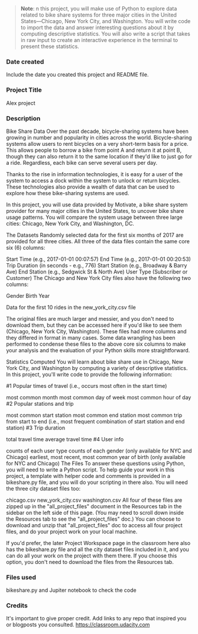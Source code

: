 >**Note**: n this project, you will make use of Python to explore data related to bike share systems for three major cities in the United States—Chicago, New York City, and Washington. You will write code to import the data and answer interesting questions about it by computing descriptive statistics. You will also write a script that takes in raw input to create an interactive experience in the terminal to present these statistics.
### Date created
Include the date you created this project and README file.

### Project Title
Alex project

### Description
Bike Share Data Over the past decade, bicycle-sharing systems have been growing in number and popularity in cities across the world. Bicycle-sharing systems allow users to rent bicycles on a very short-term basis for a price. This allows people to borrow a bike from point A and return it at point B, though they can also return it to the same location if they'd like to just go for a ride. Regardless, each bike can serve several users per day.

Thanks to the rise in information technologies, it is easy for a user of the system to access a dock within the system to unlock or return bicycles. These technologies also provide a wealth of data that can be used to explore how these bike-sharing systems are used.

In this project, you will use data provided by Motivate, a bike share system provider for many major cities in the United States, to uncover bike share usage patterns. You will compare the system usage between three large cities: Chicago, New York City, and Washington, DC.

The Datasets Randomly selected data for the first six months of 2017 are provided for all three cities. All three of the data files contain the same core six (6) columns:

Start Time (e.g., 2017-01-01 00:07:57) End Time (e.g., 2017-01-01 00:20:53) Trip Duration (in seconds - e.g., 776) Start Station (e.g., Broadway & Barry Ave) End Station (e.g., Sedgwick St & North Ave) User Type (Subscriber or Customer) The Chicago and New York City files also have the following two columns:

Gender Birth Year

Data for the first 10 rides in the new_york_city.csv file

The original files are much larger and messier, and you don't need to download them, but they can be accessed here if you'd like to see them (Chicago, New York City, Washington). These files had more columns and they differed in format in many cases. Some data wrangling has been performed to condense these files to the above core six columns to make your analysis and the evaluation of your Python skills more straightforward.

Statistics Computed You will learn about bike share use in Chicago, New York City, and Washington by computing a variety of descriptive statistics. In this project, you'll write code to provide the following information:

#1 Popular times of travel (i.e., occurs most often in the start time)

most common month most common day of week most common hour of day #2 Popular stations and trip

most common start station most common end station most common trip from start to end (i.e., most frequent combination of start station and end station) #3 Trip duration

total travel time average travel time #4 User info

counts of each user type counts of each gender (only available for NYC and Chicago) earliest, most recent, most common year of birth (only available for NYC and Chicago) The Files To answer these questions using Python, you will need to write a Python script. To help guide your work in this project, a template with helper code and comments is provided in a bikeshare.py file, and you will do your scripting in there also. You will need the three city dataset files too:

chicago.csv new_york_city.csv washington.csv All four of these files are zipped up in the "all_project_files" document in the Resources tab in the sidebar on the left side of this page. (You may need to scroll down inside the Resources tab to see the "all_project_files" doc.) You can choose to download and unzip that "all_project_files" doc to access all four project files, and do your project work on your local machine.

If you'd prefer, the later Project Workspace page in the classroom here also has the bikeshare.py file and all the city dataset files included in it, and you can do all your work on the project with them there. If you choose this option, you don't need to download the files from the Resources tab.

### Files used
bikeshare.py and Jupiter notebook to check the code

### Credits
It's important to give proper credit. Add links to any repo that inspired you or blogposts you consulted. https://classroom.udacity.com

